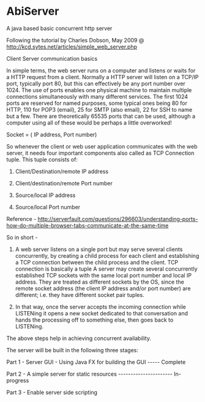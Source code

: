 # AbiServer
A java based basic concurrent http server

Following the tutorial by Charles Dobson, May 2009 @ http://kcd.sytes.net/articles/simple_web_server.php

Client Server communication basics

In simple terms, the web server runs on a computer and listens or waits for a HTTP request from a client. Normally a HTTP server will listen on a TCP/IP port, typically port 80, but this can effectively be any port number over 1024. The use of ports enables one physical machine to maintain multiple connections simultaneously with many different services. The first 1024 ports are reserved for named purposes, some typical ones being 80 for HTTP, 110 for POP3 (email), 25 for SMTP (also email), 22 for SSH to name but a few. There are theoretically 65535 ports that can be used, although a computer using all of these would be perhaps a little overworked!

Socket = ( IP address, Port number)

So whenever the client or web user application communicates with the web server, it needs four important components also called as TCP Connection tuple. This tuple consists of:
1. Client/Destination/remote IP address

2. Client/destination/remote Port number

3. Source/local IP address

4. Source/local Port number

Reference - http://serverfault.com/questions/296603/understanding-ports-how-do-multiple-browser-tabs-communicate-at-the-same-time

So in short -

1) A web server listens on a single port but may serve several clients concurrently, by creating a child process for each client and establishing a TCP connection between the child process and the client.
	TCP connection is basically a tuple
A server may create several concurrently established TCP sockets with the same local port number and local IP address. They are treated as different sockets by the OS, since the remote socket address (the client IP address and/or port number) are different; i.e. they have different socket pair tuples.

2) In that way, once the server accepts the incoming connection while LISTENing it opens a new socket dedicated to that conversation and hands the processing off to something else, then goes back to LISTENing.


The above steps help in achieving concurrent availability.

The server will be built in the following three stages:

Part 1 - Server GUI - Using Java FX for building the GUI ----- Complete

Part 2 - A simple server for static resources ---------------------- In-progress

Part 3 - Enable server side scripting 

